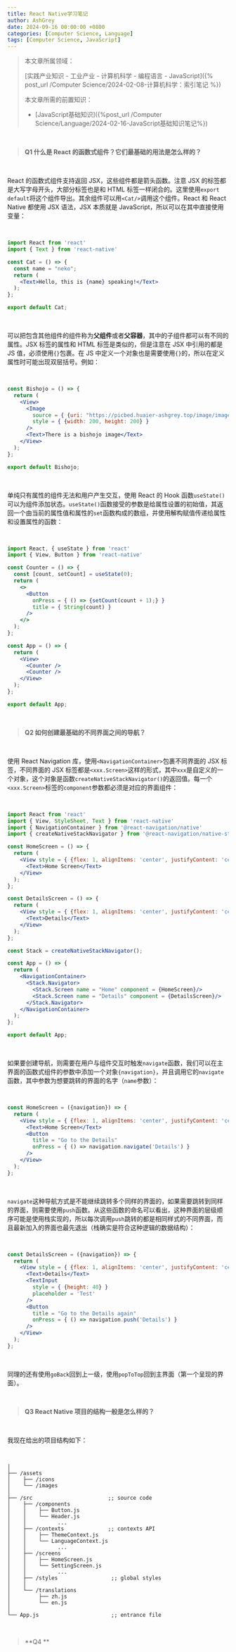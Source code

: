 ```yaml
---
title: React Native学习笔记
author: AshGrey
date: 2024-09-16 00:00:00 +0800
categories: [Computer Science, Language]
tags: [Computer Science, JavaScript]
---
```


> 本文章所属领域：
>
> [实践产业知识 - 工业产业 - 计算机科学 - 编程语言 - JavaScript]({% post_url /Computer Science/2024-02-08-计算机科学：索引笔记 %})
> 
> 本文章所需的前置知识：
>
> - [JavaScript基础知识]({%post_url /Computer Science/Language/2024-02-16-JavaScript基础知识笔记%})

<br>

> **Q1 什么是 React 的函数式组件？它们最基础的用法是怎么样的？**

<br>

React 的函数式组件支持返回 JSX，这些组件都是箭头函数。注意 JSX 的标签都是大写字母开头，大部分标签也是和 HTML 标签一样闭合的。这里使用`export default`将这个组件导出。其余组件可以用`<Cat/>`调用这个组件。React 和 React Native 都使用 JSX 语法，JSX 本质就是 JavaScript，所以可以在其中直接使用变量：

<br>

``` jsx
import React from 'react'
import { Text } from 'react-native'

const Cat = () => {
  const name = "neko";
  return (
    <Text>Hello, this is {name} speaking!</Text>
  );
};

export default Cat;
```

<br>

可以把包含其他组件的组件称为**父组件**或者**父容器**，其中的子组件都可以有不同的属性。JSX 标签的属性和 HTML 标签是类似的，但是注意在 JSX 中引用的都是 JS 值，必须使用`{}`包裹。在 JS 中定义一个对象也是需要使用`{}`的，所以在定义属性时可能出现双层括号。例如：

<br>

``` jsx
const Bishojo = () => {
  return (
    <View>
      <Image
        source = { {uri: "https://picbed.huaier-ashgrey.top/image/image-1.webp"} }
        style = { {width: 200, height: 200} }
      />
      <Text>There is a bishojo image</Text>
    </View>
  );
};

export default Bishojo;
```

<br>

单纯只有属性的组件无法和用户产生交互，使用 React 的 Hook 函数`useState()`可以为组件添加状态。`useState()`函数接受的参数是给属性设置的初始值，其返回一个由当前的属性值和属性的`set`函数构成的数组，并使用解构赋值传递给属性和设置属性的函数：

<br>

``` jsx
import React, { useState } from 'react'
import { View, Button } from 'react-native'

const Counter = () => {
  const [count, setCount] = useState(0);
  return (
    <>
      <Button
        onPress = { () => {setCount(count + 1);} }
        title = { String(count) }
      />
    </>
  );
};

const App = () => {
  return (
    <View>
      <Counter />
      <Counter />
    </View>
  );
};

export default App;
```

<br>

> **Q2 如何创建最基础的不同界面之间的导航？**

<br>

使用 React Navigation 库，使用`<NavigationContainer>`包裹不同界面的 JSX 标签，不同界面的 JSX 标签都是`<xxx.Screen>`这样的形式，其中`xxx`是自定义的一个对象，这个对象是函数`createNativeStackNavigator()`的返回值。每一个`<xxx.Screen>`标签的`component`参数都必须是对应的界面组件：

<br>

``` jsx
import React from 'react'
import { View, StyleSheet, Text } from 'react-native'
import { NavigationContainer } from '@react-navigation/native'
import { createNativeStackNavigator } from '@react-navigation/native-stack'

const HomeScreen = () => {
  return (
    <View style = { {flex: 1, alignItems: 'center', justifyContent: 'center'} }>
      <Text>Home Screen</Text>
    </View>
  );
};

const DetailsScreen = () => {
  return (
    <View style = { {flex: 1, alignItems: 'center', justifyContent: 'center'} }>
      <Text>Details</Text>
    </View>
  );
};

const Stack = createNativeStackNavigator();

const App = () => {
  return (
    <NavigationContainer>
      <Stack.Navigator>
        <Stack.Screen name = "Home" component = {HomeScreen}/>
        <Stack.Screen name = "Details" component = {DetailsScreen}/>
      </Stack.Navigator>
    </NavigationContainer>
  );
};

export default App;
```

<br>

如果要创建导航，则需要在用户与组件交互时触发`navigate`函数，我们可以在主界面的函数式组件的参数中添加一个对象`{navigation}`，并且调用它的`navigate`函数，其中参数为想要跳转的界面的名字（`name`参数）：

<br>

``` jsx
const HomeScreen = ({navigation}) => {
  return (
    <View style = { {flex: 1, alignItems: 'center', justifyContent: 'center'} }>
      <Text>Home Screen</Text>
      <Button
        title = "Go to the Details"
        onPress = { () => navigation.navigate('Details') }
      />
    </View>
  );
};
```

<br>

`navigate`这种导航方式是不能继续跳转多个同样的界面的，如果需要跳转到同样的界面，则需要使用`push`函数。从这些函数的命名可以看出，这种界面的层级顺序可能是使用栈实现的，所以每次调用`push`跳转的都是相同样式的不同界面，而且最新加入的界面也最先退出（栈确实是符合这种逻辑的数据结构）：

<br>

``` jsx
const DetailsScreen = ({navigation}) => {
  return (
    <View style = { {flex: 1, alignItems: 'center', justifyContent: 'center'} }>
      <Text>Details</Text>
      <TextInput
        style = { {height: 40} }
        placeholder = 'Test'
      />
      <Button
        title = "Go to the Details again"
        onPress = { () => navigation.push('Details') }
      />
    </View>
  );
};
```

<br>

同理的还有使用`goBack`回到上一级，使用`popToTop`回到主界面（第一个呈现的界面）。

<br>

> **Q3 React Native 项目的结构一般是怎么样的？**

<br>

我现在给出的项目结构如下：

<br>

``` tree
│
├── /assets
│    ├── /icons
│    └── /images
│
├── /src                        ;; source code
│    ├── /components
│    │    ├── Button.js
│    │    └── Header.js
│    │          ...
│    ├── /contexts              ;; contexts API
│    │    ├── ThemeContext.js
│    │    └── LanguageContext.js
│    │          ...
│    ├── /screens
│    │    ├── HomeScreen.js
│    │    └── SettingScreen.js
│    │          ...
│    ├── /styles                 ;; global styles
│    │
│    └── /translations
│         ├── zh.js
│         └── en.js
│
└── App.js                       ;; entrance file
```

<br>

> **Q4 **